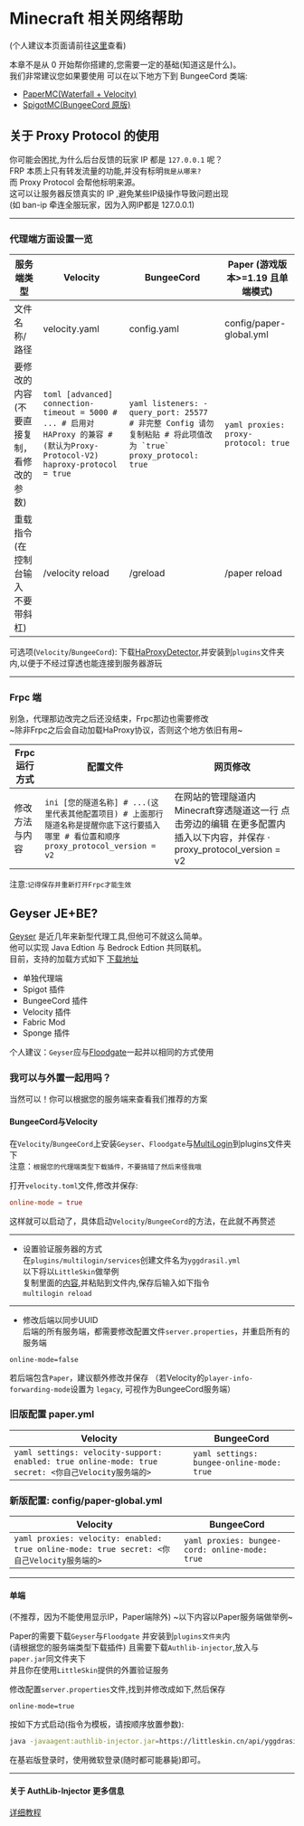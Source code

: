 # Minecraft 相关网络帮助

(个人建议本页面请前往[这里](https://github.com/ZGIT-Network/OpenFrp-Docs/blob/main/src/use/other/minecraft-service.md)查看)

本章不是从 0 开始帮你搭建的,您需要一定的基础(知道这是什么)。<br>
我们非常建议您如果要使用
可以在以下地方下到 BungeeCord 类端:
- [PaperMC(Waterfall + Velocity)](https://papermc.io/downloads#Waterfall)
- [SpigotMC(BungeeCord 原版)](https://www.spigotmc.org/wiki/bungeecord/)

## 关于 Proxy Protocol 的使用

你可能会困扰,为什么后台反馈的玩家 IP 都是 `127.0.0.1` 呢？<br>
FRP 本质上只有转发流量的功能,并没有标明`我是从哪来? `<br>
而 Proxy Protocol 会帮他标明来源。<br>
这可以让服务器反馈真实的 IP ,避免某些IP级操作导致问题出现 <br>
(如 ban-ip 牵连全服玩家，因为入网IP都是 127.0.0.1)

---
### 代理端方面设置一览
| 服务端类型                           | Velocity                                                                 | BungeeCord                                                                 | Paper (游戏版本>=1.19 且单端模式) |
|--------------------------------------|--------------------------------------------------------------------------|-----------------------------------------------------------------------------|-----------------------------------|
| 文件名称/路径                        | velocity.yaml                                                            | config.yaml                                                                 | config/paper-global.yml           |
| 要修改的内容<br>(不要直接复制，<br>看修改的参数) | ```toml [advanced] connection-timeout = 5000 # ... # 启用对 HAProxy 的兼容 #(默认为Proxy-Protocol-V2) haproxy-protocol = true ``` | ```yaml listeners: - query_port: 25577 # 非完整 Config 请勿复制粘贴 # 将此项值改为 `true` proxy_protocol: true ``` | ```yaml proxies: proxy-protocol: true ``` |
| 重载指令<br>(在控制台输入<br>不要带斜杠) | /velocity reload                                                         | /greload                                                                    | /paper reload                     |



可选项(`Velocity`/`BungeeCord`): 下载[HaProxyDetector](https://github.com/andylizi/haproxy-detector/releases),并安装到`plugins`文件夹内,以便于不经过穿透也能连接到服务器游玩<br>

---
### Frpc 端

别急，代理那边改完之后还没结束，Frpc那边也需要修改<br>
~除非Frpc之后会自动加载HaProxy协议，否则这个地方依旧有用~

| Frpc运行方式   | 配置文件                                                                                                                                                            | 网页修改                                                                                                                                           |
|----------------|----------------------------------------------------------------------------------------------------------------------------------------------------------------------|----------------------------------------------------------------------------------------------------------------------------------------------------|
| 修改方法与内容 | ```ini [您的隧道名称] # ...(这里代表其他配置项目) # 上面那行隧道名称是提醒你底下这行要插入哪里 # 看位置和顺序 proxy_protocol_version = v2 ``` | 在网站的管理隧道内 Minecraft穿透隧道这一行 点击旁边的编辑 在更多配置内插入以下内容，并保存 · proxy_protocol_version = v2                          |


注意:`记得保存并重新打开Frpc才能生效`

## Geyser JE+BE?

[Geyser](https://geysermc.org/) 是近几年来新型代理工具,但他可不就这么简单。<br>
他可以实现 Java Edtion 与 Bedrock Edtion 共同联机。<br>
目前，支持的加载方式如下 [下载地址](https://ci.opencollab.dev/job/GeyserMC/job/Geyser/job/master/)
- 单独代理端
- Spigot 插件
- BungeeCord 插件
- Velocity 插件
- Fabric Mod
- Sponge 插件

个人建议：`Geyser`应与[Floodgate](https://ci.opencollab.dev/job/GeyserMC/job/Floodgate/job/master/)一起并以相同的方式使用

### 我可以与外置一起用吗？

当然可以！你可以根据您的服务端来查看我们推荐的方案

#### BungeeCord与Velocity
  
  在`Velocity`/`BungeeCord`上安装`Geyser`、`Floodgate`与[MultiLogin](https://github.com/CaaMoe/MultiLogin/releases)到plugins文件夹下<br>
  注意：`根据您的代理端类型下载插件，不要搞错了然后来怪我哦`
  
  打开`velocity.toml`文件,修改并保存:
  ```toml
  online-mode = true
  ```
  这样就可以启动了，具体启动`Velocity`/`BungeeCord`的方法，在此就不再赘述
  
  ---
  - 设置验证服务器的方式  
  在`plugins/multilogin/services`创建文件名为`yggdrasil.yml`<br>
  以下将以`LittleSkin`做举例<br>
  复制里面的[内容](https://pastebin.com/X1LbbNRk),并粘贴到文件内,保存后输入如下指令<br>
  `multilogin reload`
  
  ---
  - 修改后端以同步UUID  
  后端的所有服务端，都需要修改配置文件`server.properties`，并重启所有的服务端
  ```properties
  online-mode=false
  ```
  
  若后端包含`Paper`，建议额外修改并保存 （若Velocity的`player-info-forwarding-mode`设置为 `legacy`, 可视作为BungeeCord服务端）
  
### 旧版配置 paper.yml

| Velocity                                                                                   | BungeeCord                                     |
|--------------------------------------------------------------------------------------------|------------------------------------------------|
| ```yaml settings: velocity-support: enabled: true online-mode: true secret: <你自己Velocity服务端的> ``` | ```yaml settings: bungee-online-mode: true ``` |

### 新版配置: config/paper-global.yml

| Velocity                                                                                   | BungeeCord                                     |
|--------------------------------------------------------------------------------------------|------------------------------------------------|
| ```yaml proxies: velocity: enabled: true online-mode: true secret: <你自己Velocity服务端的> ``` | ```yaml proxies: bungee-cord: online-mode: true ``` |

  
---
#### 单端 
(不推荐，因为不能使用显示IP，Paper端除外)  ~以下内容以Paper服务端做举例~
  
  Paper的需要下载`Geyser`与`Floodgate` 并安装到`plugins文件夹`内<br>
  (请根据您的服务端类型下载插件)
  且需要下载`Authlib-injector`,放入与`paper.jar`同文件夹下<br>
  并且你在使用`LittleSkin`提供的外置验证服务
  
  修改配置`server.properties`文件,找到并修改成如下,然后保存
  ```properties
  online-mode=true
  ```  
  按如下方式启动(指令为模板，请按顺序放置参数):
  ```bash
  java -javaagent:authlib-injector.jar=https://littleskin.cn/api/yggdrasil -jar paper.jar
  ```
  在基岩版登录时，使用微软登录(随时都可能暴毙)即可。

---
#### 关于 AuthLib-Injector 更多信息

[详细教程](https://github.com/yushijinhun/authlib-injector/wiki/%E5%9C%A8-Minecraft-%E6%9C%8D%E5%8A%A1%E7%AB%AF%E4%BD%BF%E7%94%A8-authlib-injector)

